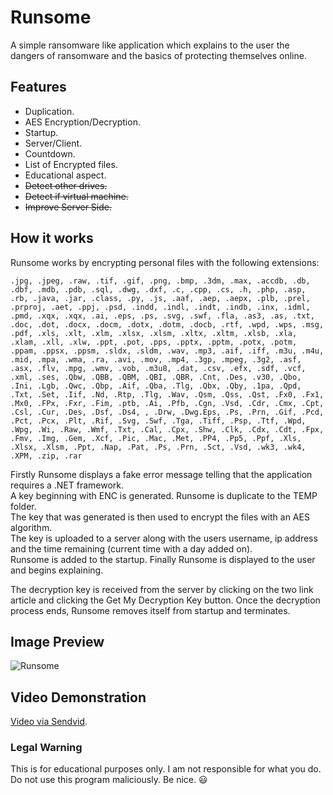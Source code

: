# Runsome
A simple ransomware like application which explains to the user the dangers of ransomware and the basics of protecting themselves online.

## Features
- Duplication.
- AES Encryption/Decryption.
- Startup.
- Server/Client.
- Countdown.
- List of Encrypted files.
- Educational aspect.
- ~~Detect other drives.~~
- ~~Detect if virtual machine.~~
- ~~Improve Server Side.~~

## How it works
Runsome works by encrypting personal files with the following extensions:
```
.jpg, .jpeg, .raw, .tif, .gif, .png, .bmp, .3dm, .max, .accdb, .db, .dbf, .mdb, .pdb, .sql, .dwg, .dxf, .c, .cpp, .cs, .h, .php, .asp, .rb, .java, .jar, .class, .py, .js, .aaf, .aep, .aepx, .plb, .prel, .prproj, .aet, .ppj, .psd, .indd, .indl, .indt, .indb, .inx, .idml, .pmd, .xqx, .xqx, .ai, .eps, .ps, .svg, .swf, .fla, .as3, .as, .txt, .doc, .dot, .docx, .docm, .dotx, .dotm, .docb, .rtf, .wpd, .wps, .msg, .pdf, .xls, .xlt, .xlm, .xlsx, .xlsm, .xltx, .xltm, .xlsb, .xla, .xlam, .xll, .xlw, .ppt, .pot, .pps, .pptx, .pptm, .potx, .potm, .ppam, .ppsx, .ppsm, .sldx, .sldm, .wav, .mp3, .aif, .iff, .m3u, .m4u, .mid, .mpa, .wma, .ra, .avi, .mov, .mp4, .3gp, .mpeg, .3g2, .asf, .asx, .flv, .mpg, .wmv, .vob, .m3u8, .dat, .csv, .efx, .sdf, .vcf, .xml, .ses, .Qbw, .QBB, .QBM, .QBI, .QBR, .Cnt, .Des, .v30, .Qbo, .Ini, .Lgb, .Qwc, .Qbp, .Aif, .Qba, .Tlg, .Qbx, .Qby, .1pa, .Qpd, .Txt, .Set, .Iif, .Nd, .Rtp, .Tlg, .Wav, .Qsm, .Qss, .Qst, .Fx0, .Fx1, .Mx0, .FPx, .Fxr, .Fim, .ptb, .Ai, .Pfb, .Cgn, .Vsd, .Cdr, .Cmx, .Cpt, .Csl, .Cur, .Des, .Dsf, .Ds4, , .Drw, .Dwg.Eps, .Ps, .Prn, .Gif, .Pcd, .Pct, .Pcx, .Plt, .Rif, .Svg, .Swf, .Tga, .Tiff, .Psp, .Ttf, .Wpd, .Wpg, .Wi, .Raw, .Wmf, .Txt, .Cal, .Cpx, .Shw, .Clk, .Cdx, .Cdt, .Fpx, .Fmv, .Img, .Gem, .Xcf, .Pic, .Mac, .Met, .PP4, .Pp5, .Ppf, .Xls, .Xlsx, .Xlsm, .Ppt, .Nap, .Pat, .Ps, .Prn, .Sct, .Vsd, .wk3, .wk4, .XPM, .zip, .rar
```
Firstly Runsome displays a fake error message telling that the application requires a .NET framework.  
A key beginning with ENC is generated. Runsome is duplicate to the TEMP folder.  
The key that was generated is then used to encrypt the files with an AES algorithm.  
The key is uploaded to a server along with the users username, ip address and the time remaining (current time with a day added on).  
Runsome is added to the startup. Finally Runsome is displayed to the user and begins explaining.

The decryption key is received from the server by clicking on the two link article and clicking the Get My Decryption Key button.
Once the decryption process ends, Runsome removes itself from startup and terminates.

## Image Preview
![Runsome](http://i.imgur.com/WNE2aIi.png)

## Video Demonstration
[Video via Sendvid](https://sendvid.com/cmec6zw4?play=true).  

### Legal Warning
This is for educational purposes only. I am not responsible  for what you do. Do not use this program maliciously. Be nice. :smiley:
